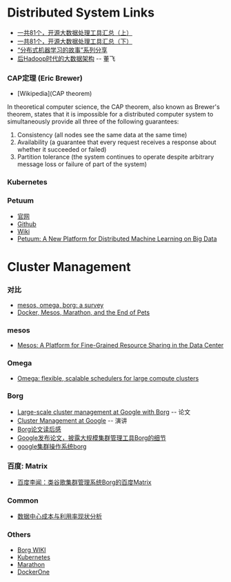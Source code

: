 # Distributed System Links
- [一共81个，开源大数据处理工具汇总（上）](http://www.36dsj.com/archives/24852)
- [一共81个，开源大数据处理工具汇总（下）](http://www.36dsj.com/archives/25042)
- [“分布式机器学习的故事”系列分享](http://cxwangyi.github.io/notes/2014-01-20-distributed-machine-learning.html)
- [后Hadoop时代的大数据架构](http://zhuanlan.zhihu.com/donglaoshi/19962491?from=timeline&isappinstalled=0) -- 董飞


### CAP定理 (Eric Brewer)
- [Wikipedia](CAP theorem)

In theoretical computer science, the CAP theorem, also known as Brewer's theorem, states that it is impossible for a distributed computer system to simultaneously provide all three of the following guarantees:
1. Consistency (all nodes see the same data at the same time)
2. Availability (a guarantee that every request receives a response about whether it succeeded or failed)
3. Partition tolerance (the system continues to operate despite arbitrary message loss or failure of part of the system)


### Kubernetes


### Petuum
- [官网](http://petuum.github.io/)
- [Github](https://github.com/petuum/public)
- [Wiki](https://github.com/petuum/public/wiki)
- [Petuum: A New Platform for Distributed Machine Learning on Big Data](http://arxiv.org/pdf/1312.7651v2.pdf)


# Cluster Management

### 对比
- [mesos, omega, borg: a survey](http://www.umbrant.com/blog/2015/mesos_omega_borg_survey.html)
- [Docker, Mesos, Marathon, and the End of Pets](http://blog.factual.com/docker-mesos-marathon-and-the-end-of-pets)

### mesos
- [Mesos: A Platform for Fine-Grained Resource Sharing in the Data Center](https://www.cs.berkeley.edu/~alig/papers/mesos.pdf)

### Omega
- [Omega: flexible, scalable schedulers for large compute clusters](http://research.google.com/pubs/pub41684.html)

### Borg
- [Large-scale cluster management at Google with Borg](http://static.googleusercontent.com/media/research.google.com/en/us/pubs/archive/43438.pdf) -- 论文
- [Cluster Management at Google](http://www.infoq.com/presentations/cluster-management-google) -- 演讲
- [Borg论文读后感](http://mp.weixin.qq.com/s?__biz=MjM5MzYzMzkyMQ==&mid=204283418&idx=1&sn=658fcdff9eafddfd1542cdb77f81828f#rd)
- [Google发布论文，披露大规模集群管理工具Borg的细节](http://mp.weixin.qq.com/s?__biz=MjM5MDE0Mjc4MA==&mid=205863827&idx=2&sn=650c55fc981f187ad2a34a7906811ac1#rd)
- [google集群操作系统borg](http://pipul.org/2015/05/large-scale-cluster-management-at-google-with-borg/)

### 百度: Matrix
- [百度李闻：类谷歌集群管理系统Borg的百度Matrix](http://news.csdn.net/article_preview.html?preview=1&reload=1&arcid=2822017)

### Common
- [数据中心成本与利用率现状分析](http://www.ccf.org.cn/resources/1190201776262/2015/05/12/8.pdf)

### Others
- [Borg WIKI](http://en.wikipedia.org/wiki/Borg_%28Star_Trek%29)
- [Kubernetes](https://github.com/GoogleCloudPlatform/kubernetes)
- [Marathon](https://github.com/mesosphere/marathon)
- [DockerOne](http://dockerone.com/)
